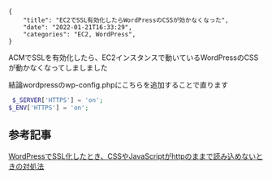 ```metadata
{
    "title": "EC2でSSL有効化したらWordPressのCSSが効かなくなった",
    "date": "2022-01-21T16:33:29",
    "categories": "EC2, WordPress",
}
```

ACMでSSLを有効化したら、EC2インスタンスで動いているWordPressのCSSが動かなくなってしましました

結論wordpressのwp-config.phpにこちらを追加することで直ります

```php
 $_SERVER['HTTPS'] = 'on';
$_ENV['HTTPS'] = 'on';
```

## 参考記事

[WordPressでSSL化したとき、CSSやJavaScriptがhttpのままで読み込めないときの対処法](https://frostmoon.net/?p=641)
